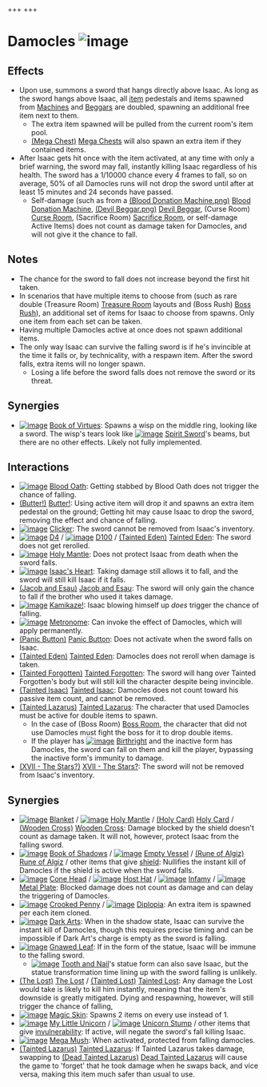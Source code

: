 +++
+++

 # Damocles ![image](/image/Damocles.png) 


Effects
---------


* Upon use, summons a sword that hangs directly above Isaac. As long as the sword hangs above Isaac, all [item](/wiki/Item "Item") pedestals and items spawned from [Machines](/wiki/Machines "Machines") and [Beggars](/wiki/Beggar "Beggar") are doubled, spawning an additional free item next to them.
	+ The extra item spawned will be pulled from the current room's item pool.
	+ [(Mega Chest)](/wiki/Mega_Chest "Mega Chest") [Mega Chests](/wiki/Mega_Chest "Mega Chest") will also spawn an extra item if they contained items.
* After Isaac gets hit once with the item activated, at any time with only a brief warning, the sword may fall, instantly killing Isaac regardless of his health. The sword has a 1/10000 chance every 4 frames to fall, so on average, 50% of all Damocles runs will not drop the sword until after at least 15 minutes and 24 seconds have passed.
	+ Self-damage (such as from a [(Blood Donation Machine.png)](https://static.wikia.nocookie.net/bindingofisaacre_gamepedia/images/6/6e/Blood_Donation_Machine.png/revision/latest?cb=20210821075842) [Blood Donation Machine](/wiki/Machines#Blood_Donation_Machine "Machines"), [(Devil Beggar.png)](https://static.wikia.nocookie.net/bindingofisaacre_gamepedia/images/b/b6/Devil_Beggar.png/revision/latest?cb=20210821101216) [Devil Beggar](/wiki/Beggar#Devil_Beggar "Beggar"), (Curse Room) [Curse Room](/wiki/Curse_Room "Curse Room"), (Sacrifice Room) [Sacrifice Room](/wiki/Sacrifice_Room "Sacrifice Room"), or self-damage Active Items) does not count as damage taken for Damocles, and will not give it the chance to fall.


Notes
-------


* The chance for the sword to fall does not increase beyond the first hit taken.
* In scenarios that have multiple items to choose from (such as rare double (Treasure Room) [Treasure Room](/wiki/Treasure_Room "Treasure Room") layouts and (Boss Rush) [Boss Rush](/wiki/Boss_Rush "Boss Rush")), an additional set of items for Isaac to choose from spawns. Only one item from each set can be taken.
* Having multiple Damocles active at once does not spawn additional items.
* The only way Isaac can survive the falling sword is if he's invincible at the time it falls or, by technicality, with a respawn item. After the sword falls, extra items will no longer spawn.
	+ Losing a life before the sword falls does not remove the sword or its threat.


Synergies
-----------


* [![image](/image/Book_of_Virtues.png)](/wiki/Book_of_Virtues "Book of Virtues") [Book of Virtues](/wiki/Book_of_Virtues "Book of Virtues"): Spawns a wisp on the middle ring, looking like a sword. The wisp's tears look like [![image](/image/Spirit_Sword.png)](/wiki/Spirit_Sword "Spirit Sword") [Spirit Sword](/wiki/Spirit_Sword "Spirit Sword")'s beams, but there are no other effects. Likely not fully implemented.


Interactions
--------------


* [![image](/image/Blood_Oath.png)](/wiki/Blood_Oath "Blood Oath") [Blood Oath](/wiki/Blood_Oath "Blood Oath"): Getting stabbed by Blood Oath does not trigger the chance of falling.
* [(Butter!)](/wiki/Butter! "Butter!") [Butter!](/wiki/Butter! "Butter!"): Using active item will drop it and spawns an extra item pedestal on the ground; Getting hit may cause Isaac to drop the sword, removing the effect and chance of falling.
* [![image](/image/Clicker.png)](/wiki/Clicker "Clicker") [Clicker](/wiki/Clicker "Clicker"): The sword cannot be removed from Isaac's inventory.
* [![image](/image/D4.png)](/wiki/D4 "D4") [D4](/wiki/D4 "D4") / [![image](/image/D100.png)](/wiki/D100 "D100") [D100](/wiki/D100 "D100") /  [(Tainted Eden)](/wiki/Tainted_Eden "Tainted Eden") [Tainted Eden](/wiki/Tainted_Eden "Tainted Eden"): The sword does not get rerolled.
* [![image](/image/Holy_Mantle.png)](/wiki/Holy_Mantle "Holy Mantle") [Holy Mantle](/wiki/Holy_Mantle "Holy Mantle"): Does not protect Isaac from death when the sword falls.
* [![image](/image/Isaac%27s_Heart.png)](/wiki/Isaac%27s_Heart "Isaac's Heart") [Isaac's Heart](/wiki/Isaac%27s_Heart "Isaac's Heart"): Taking damage still allows it to fall, and the sword will still kill Isaac if it falls.
* [(Jacob and Esau)](/wiki/Jacob_and_Esau "Jacob and Esau") [Jacob and Esau](/wiki/Jacob_and_Esau "Jacob and Esau"): The sword will only gain the chance to fall if the brother who used it takes damage.
* [![image](/image/Kamikaze!.png)](/wiki/Kamikaze! "Kamikaze!") [Kamikaze!](/wiki/Kamikaze! "Kamikaze!"): Isaac blowing himself up *does* trigger the chance of falling.
* [![image](/image/Metronome.png)](/wiki/Metronome "Metronome") [Metronome](/wiki/Metronome "Metronome"): Can invoke the effect of Damocles, which will apply permanently.
* [(Panic Button)](/wiki/Panic_Button "Panic Button") [Panic Button](/wiki/Panic_Button "Panic Button"): Does not activate when the sword falls on Isaac.
* [(Tainted Eden)](/wiki/Tainted_Eden "Tainted Eden") [Tainted Eden](/wiki/Tainted_Eden "Tainted Eden"): Damocles does not reroll when damage is taken.
* [(Tainted Forgotten)](/wiki/Tainted_Forgotten "Tainted Forgotten") [Tainted Forgotten](/wiki/Tainted_Forgotten "Tainted Forgotten"): The sword will hang over Tainted Forgotten's body but will still kill the character despite being invincible.
* [(Tainted Isaac)](/wiki/Tainted_Isaac "Tainted Isaac") [Tainted Isaac](/wiki/Tainted_Isaac "Tainted Isaac"): Damocles does not count toward his passive item count, and cannot be removed.
* [(Tainted Lazarus)](/wiki/Tainted_Lazarus "Tainted Lazarus") [Tainted Lazarus](/wiki/Tainted_Lazarus "Tainted Lazarus"): The character that used Damocles must be active for double items to spawn.
	+ In the case of (Boss Room) [Boss Room](/wiki/Boss_Room "Boss Room"), the character that did not use Damocles must fight the boss for it to drop double items.
	+ If the player has [![image](/image/Birthright.png)](/wiki/Birthright "Birthright") [Birthright](/wiki/Birthright "Birthright") and the inactive form has Damocles, the sword can fall on them and kill the player, bypassing the inactive form's immunity to damage.
* [(XVII - The Stars?)](/wiki/Cards_and_Runes "XVII - The Stars?") [XVII - The Stars?](/wiki/Cards_and_Runes "Cards and Runes"): The sword will not be removed from Isaac's inventory.


Synergies
-----------


* [![image](/image/Blanket.png)](/wiki/Blanket "Blanket") [Blanket](/wiki/Blanket "Blanket") / [![image](/image/Holy_Mantle.png)](/wiki/Holy_Mantle "Holy Mantle") [Holy Mantle](/wiki/Holy_Mantle "Holy Mantle") / [(Holy Card)](/wiki/Holy_Card "Holy Card") [Holy Card](/wiki/Holy_Card "Holy Card") / [(Wooden Cross)](/wiki/Wooden_Cross "Wooden Cross") [Wooden Cross](/wiki/Wooden_Cross "Wooden Cross"): Damage blocked by the shield doesn't count as damage taken. It will not, however, protect Isaac from the falling sword.
* [![image](/image/Book_of_Shadows.png)](/wiki/Book_of_Shadows "Book of Shadows") [Book of Shadows](/wiki/Book_of_Shadows "Book of Shadows") / [![image](/image/Empty_Vessel.png)](/wiki/Empty_Vessel "Empty Vessel") [Empty Vessel](/wiki/Empty_Vessel "Empty Vessel") / [(Rune of Algiz)](/wiki/Cards_and_Runes "Rune of Algiz") [Rune of Algiz](/wiki/Cards_and_Runes "Cards and Runes") / other items that give [shield](/wiki/Shield "Shield"): Nullifies the instant kill of Damocles if the shield is active when the sword falls.
* [![image](/image/Cone_Head.png)](/wiki/Cone_Head "Cone Head") [Cone Head](/wiki/Cone_Head "Cone Head") / [![image](/image/Host_Hat.png)](/wiki/Host_Hat "Host Hat") [Host Hat](/wiki/Host_Hat "Host Hat") / [![image](/image/Infamy.png)](/wiki/Infamy "Infamy") [Infamy](/wiki/Infamy "Infamy") / [![image](/image/Metal_Plate.png)](/wiki/Metal_Plate "Metal Plate") [Metal Plate](/wiki/Metal_Plate "Metal Plate"): Blocked damage does not count as damage and can delay the triggering of Damocles.
* [![image](/image/Crooked_Penny.png)](/wiki/Crooked_Penny "Crooked Penny") [Crooked Penny](/wiki/Crooked_Penny "Crooked Penny") / [![image](/image/Diplopia.png)](/wiki/Diplopia "Diplopia") [Diplopia](/wiki/Diplopia "Diplopia"): An extra item is spawned per each item cloned.
* [![image](/image/Dark_Arts.png)](/wiki/Dark_Arts "Dark Arts") [Dark Arts](/wiki/Dark_Arts "Dark Arts"): When in the shadow state, Isaac can survive the instant kill of Damocles, though this requires precise timing and can be impossible if Dark Art's charge is empty as the sword is falling.
* [![image](/image/Gnawed_Leaf.png)](/wiki/Gnawed_Leaf "Gnawed Leaf") [Gnawed Leaf](/wiki/Gnawed_Leaf "Gnawed Leaf"): If in the form of the statue, Isaac will be immune to the falling sword.
	+ [![image](/image/Tooth_and_Nail.png)](/wiki/Tooth_and_Nail "Tooth and Nail") [Tooth and Nail](/wiki/Tooth_and_Nail "Tooth and Nail")'s statue form can also save Isaac, but the statue transformation time lining up with the sword falling is unlikely.
* [(The Lost)](/wiki/The_Lost "The Lost") [The Lost](/wiki/The_Lost "The Lost") /  [(Tainted Lost)](/wiki/Tainted_Lost "Tainted Lost") [Tainted Lost](/wiki/Tainted_Lost "Tainted Lost"): Any damage the Lost would take is likely to kill him instantly, meaning that the item's downside is greatly mitigated. Dying and respawning, however, will still trigger the chance of falling,
* [![image](/image/Magic_Skin.png)](/wiki/Magic_Skin "Magic Skin") [Magic Skin](/wiki/Magic_Skin "Magic Skin"): Spawns 2 items on every use instead of 1.
* [![image](/image/My_Little_Unicorn.png)](/wiki/My_Little_Unicorn "My Little Unicorn") [My Little Unicorn](/wiki/My_Little_Unicorn "My Little Unicorn") / [![image](/image/Unicorn_Stump.png)](/wiki/Unicorn_Stump "Unicorn Stump") [Unicorn Stump](/wiki/Unicorn_Stump "Unicorn Stump") / other items that give [invulnerability](/wiki/Invulnerability "Invulnerability"): If active, will negate the sword's fall killing Isaac.
* [![image](/image/Mega_Mush.png)](/wiki/Mega_Mush "Mega Mush") [Mega Mush](/wiki/Mega_Mush "Mega Mush"): When activated, protected from falling damocles.
* [(Tainted Lazarus)](/wiki/Tainted_Lazarus "Tainted Lazarus") [Tainted Lazarus](/wiki/Tainted_Lazarus "Tainted Lazarus"): If Tainted Lazarus takes damage, swapping to  [(Dead Tainted Lazarus)](/wiki/Dead_Tainted_Lazarus "Dead Tainted Lazarus") [Dead Tainted Lazarus](/wiki/Dead_Tainted_Lazarus "Dead Tainted Lazarus") will cause the game to 'forget' that he took damage when he swaps back, and vice versa, making this item much safer than usual to use.


